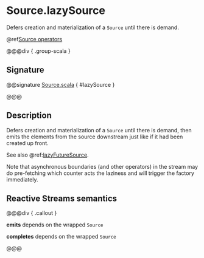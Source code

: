 # Source.lazySource

Defers creation and materialization of a `Source` until there is demand.

@ref[Source operators](../index.md#source-operators)

@@@div { .group-scala }

## Signature

@@signature [Source.scala](/akka-stream/src/main/scala/akka/stream/scaladsl/Source.scala) { #lazySource }

@@@

## Description

Defers creation and materialization of a `Source` until there is demand, then emits the elements from the source
downstream just like if it had been created up front.

See also @ref:[lazyFutureSource](lazyFutureSource.md).

Note that asynchronous boundaries (and other operators) in the stream may do pre-fetching which counter acts
the laziness and will trigger the factory immediately.


## Reactive Streams semantics

@@@div { .callout }

**emits** depends on the wrapped `Source`

**completes** depends on the wrapped `Source`

@@@
